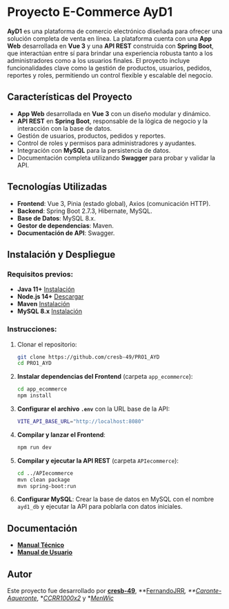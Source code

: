 # Proyecto E-Commerce AyD1

**AyD1** es una plataforma de comercio electrónico diseñada para ofrecer una solución completa de venta en línea. La plataforma cuenta con una **App Web** desarrollada en **Vue 3** y una **API REST** construida con **Spring Boot**, que interactúan entre sí para brindar una experiencia robusta tanto a los administradores como a los usuarios finales. El proyecto incluye funcionalidades clave como la gestión de productos, usuarios, pedidos, reportes y roles, permitiendo un control flexible y escalable del negocio.

## Características del Proyecto
- **App Web** desarrollada en **Vue 3** con un diseño modular y dinámico.
- **API REST** en **Spring Boot**, responsable de la lógica de negocio y la interacción con la base de datos.
- Gestión de usuarios, productos, pedidos y reportes.
- Control de roles y permisos para administradores y ayudantes.
- Integración con **MySQL** para la persistencia de datos.
- Documentación completa utilizando **Swagger** para probar y validar la API.

## Tecnologías Utilizadas
- **Frontend**: Vue 3, Pinia (estado global), Axios (comunicación HTTP).
- **Backend**: Spring Boot 2.7.3, Hibernate, MySQL.
- **Base de Datos**: MySQL 8.x.
- **Gestor de dependencias**: Maven.
- **Documentación de API**: Swagger.

## Instalación y Despliegue
### Requisitos previos:
- **Java 11+** [Instalación](https://www.oracle.com/java/technologies/javase-jdk11-downloads.html)
- **Node.js 14+** [Descargar](https://nodejs.org/en/download/)
- **Maven** [Instalación](https://maven.apache.org/install.html)
- **MySQL 8.x** [Instalación](https://dev.mysql.com/downloads/windows/installer/8.0.html)

### Instrucciones:
1. Clonar el repositorio:
   ```bash
   git clone https://github.com/cresb-49/PRO1_AYD
   cd PRO1_AYD
   ```

2. **Instalar dependencias del Frontend** (carpeta `app_ecommerce`):
   ```bash
   cd app_ecommerce
   npm install
   ```

3. **Configurar el archivo `.env`** con la URL base de la API:
   ```bash
   VITE_API_BASE_URL="http://localhost:8080"
   ```

4. **Compilar y lanzar el Frontend**:
   ```bash
   npm run dev
   ```

5. **Compilar y ejecutar la API REST** (carpeta `APIecommerce`):
   ```bash
   cd ../APIecommerce
   mvn clean package
   mvn spring-boot:run
   ```

6. **Configurar MySQL**: Crear la base de datos en MySQL con el nombre `ayd1_db` y ejecutar la API para poblarla con datos iniciales.

## Documentación
- **[Manual Técnico](https://docs.google.com/document/d/1XtbARus3IvmGK0iVeJ2FwCjNEc-E1MLseRNFhBur7oY/edit?usp=sharing)**
- **[Manual de Usuario](https://docs.google.com/document/d/1OC5yxa27GkvM8ZhssXJmV8RjN43u6jcx/edit?usp=sharing&ouid=102396782265652347993&rtpof=true&sd=true)**

## Autor
Este proyecto fue desarrollado por **[cresb-49](https://github.com/cresb-49)**, **[FernandoJRR](https://github.com/FernandoJRR)*, **[Caronte-Aqueronte](https://github.com/Caronte-Aqueronte)*, **[CCRR1000x2](https://github.com/CCRR1000x2)* y **[MenWic](https://github.com/MenWic)*
